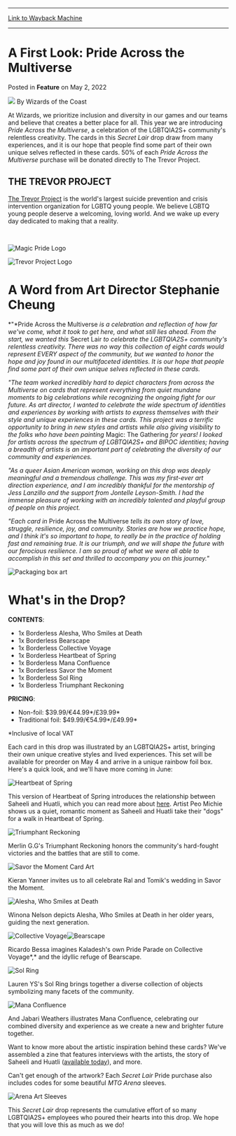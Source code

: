 
---
[Link to Wayback Machine](https://web.archive.org/web/20220502151103/https://magic.wizards.com/en/articles/archive/feature/first-look-pride-across-multiverse-2022-05-02)

[_metadata_:author]:- "Wizards of the Coast"
[_metadata_:description]:- "Wizards of the Coast teams up with The Trevor Project to celebrate Pride!"
[_metadata_:generator]:- "Drupal 7 (http://drupal.org)"
[_metadata_:publish_date]:- "2022-05-02"
[_metadata_:title]:- "A First Look: Pride Across the Multiverse"
[_metadata_:wayback_capture_timestamp]:- "2022-05-02 15:11:03+00:00"
[_metadata_:wayback_raw_url]:- "https://web.archive.org/web/20220502151103id_/https://magic.wizards.com/en/articles/archive/feature/first-look-pride-across-multiverse-2022-05-02"
[_metadata_:wayback_url]:- "https://magic.wizards.com/en/articles/archive/feature/first-look-pride-across-multiverse-2022-05-02"
---


A First Look: Pride Across the Multiverse
=========================================



 Posted in **Feature**
 on May 2, 2022 






![](https://media.magic.wizards.com/styles/auth_small/public/images/person/wizards_author.jpg)
By Wizards of the Coast











At Wizards, we prioritize inclusion and diversity in our games and our teams and believe that creates a better place for all. This year we are introducing *Pride Across the Multiverse*, a celebration of the LGBTQIA2S+ community's relentless creativity. The cards in this *Secret Lair* drop draw from many experiences, and it is our hope that people find some part of their own unique selves reflected in these cards. 50% of each *Pride Across the Multiverse* purchase will be donated directly to The Trevor Project.


THE TREVOR PROJECT
------------------


[The Trevor Project](https://www.thetrevorproject.org/) is the world's largest suicide prevention and crisis intervention organization for LGBTQ young people. We believe LGBTQ young people deserve a welcoming, loving world. And we wake up every day dedicated to making that a reality.


 


![Magic Pride Logo](https://media.wizards.com/2022/images/daily/FLaFb4i9La.png)


![Trevor Project Logo](https://media.wizards.com/2022/images/daily/q0iqVHNxaj.png)


A Word from Art Director Stephanie Cheung
=========================================


*"*Pride Across the Multiverse *is a celebration and reflection of how far we've come, what it took to get here, and what still lies ahead. From the start, we wanted this* Secret Lair *to celebrate the LGBTQIA2S+ community's relentless creativity. There was no way this collection of eight cards would represent EVERY aspect of the community, but we wanted to honor the hope and joy found in our multifaceted identities. It is our hope that people find some part of their own unique selves reflected in these cards.* 


*"The team worked incredibly hard to depict characters from across the Multiverse on cards that represent everything from quiet mundane moments to big celebrations while recognizing the ongoing fight for our future. As art director, I wanted to celebrate the wide spectrum of identities and experiences by working with artists to express themselves with their style and unique experiences in these cards. This project was a terrific opportunity to bring in new styles and artists while also giving visibility to the folks who have been painting* Magic: The Gathering *for years! I looked for artists across the spectrum of LGBTQIA2S+ and BIPOC identities; having a breadth of artists is an important part of celebrating the diversity of our community and experiences.* 


*"As a queer Asian American woman, working on this drop was deeply meaningful and a tremendous challenge. This was my first-ever art direction experience, and I am incredibly thankful for the mentorship of Jess Lanzillo and the support from Jontelle Leyson-Smith. I had the immense pleasure of working with an incredibly talented and playful group of people on this project.* 


*"Each card in* Pride Across the Multiverse *tells its own story of love, struggle, resilience, joy, and community. Stories are how we practice hope, and I think it's so important to hope, to really be in the practice of holding fast and remaining true. It is our triumph, and we will shape the future with our ferocious resilience. I am so proud of what we were all able to accomplish in this set and thrilled to accompany you on this journey."*


![Packaging box art](https://media.wizards.com/2022/images/daily/hi1IQLVcJ3.png)


What's in the Drop?
===================


**CONTENTS**:


* 1x Borderless Alesha, Who Smiles at Death
* 1x Borderless Bearscape
* 1x Borderless Collective Voyage
* 1x Borderless Heartbeat of Spring
* 1x Borderless Mana Confluence
* 1x Borderless Savor the Moment
* 1x Borderless Sol Ring
* 1x Borderless Triumphant Reckoning

**PRICING**:


* Non-foil: $39.99/€44.99\*/£39.99\*
* Traditional foil: $49.99/€54.99\*/£49.99\*

\*Inclusive of local VAT


Each card in this drop was illustrated by an LGBTQIA2S+ artist, bringing their own unique creative styles and lived experiences. This set will be available for preorder on May 4 and arrive in a unique rainbow foil box. Here's a quick look, and we'll have more coming in June:


![Heartbeat of Spring](https://media.wizards.com/2022/images/daily/en_C42uWnYz7u.png)


This version of Heartbeat of Spring introduces the relationship between Saheeli and Huatli, which you can read more about [here](https://magic.wizards.com/en/articles/archive/magic-story/note-stranger-2022-05-02). Artist Peo Michie shows us a quiet, romantic moment as Saheeli and Huatli take their "dogs" for a walk in Heartbeat of Spring.


![Triumphant Reckoning](https://media.wizards.com/2022/images/daily/en_ZnxkAxkQUF.png)


Merlin G.G's Triumphant Reckoning honors the community's hard-fought victories and the battles that are still to come.


![Savor the Moment Card Art](https://media.wizards.com/2022/images/daily/en_4hrBH2CfP0.png)


Kieran Yanner invites us to all celebrate Ral and Tomik's wedding in Savor the Moment.


![Alesha, Who Smiles at Death](https://media.wizards.com/2022/images/daily/en_ICQtOLUzpb.png)


Winona Nelson depicts Alesha, Who Smiles at Death in her older years, guiding the next generation.


![Collective Voyage](https://media.wizards.com/2022/images/daily/en_D5mAgfsGLV.png)![Bearscape](https://media.wizards.com/2022/images/daily/en_OPcvcoPDII.png)


Ricardo Bessa imagines Kaladesh's own Pride Parade on Collective Voyage*,* and the idyllic refuge of Bearscape.


![Sol Ring](https://media.wizards.com/2022/images/daily/en_FoAJunmIKJ.png)


Lauren YS's Sol Ring brings together a diverse collection of objects symbolizing many facets of the community.


![Mana Confluence](https://media.wizards.com/2022/images/daily/en_mspqaxcyet.png)


And Jabari Weathers illustrates Mana Confluence, celebrating our combined diversity and experience as we create a new and brighter future together.


Want to know more about the artistic inspiration behind these cards? We've assembled a zine that features interviews with the artists, the story of Saheeli and Huatli ([available today](https://magic.wizards.com/en/articles/archive/magic-story/note-stranger-2022-05-02)), and more.


Can't get enough of the artwork? Each *Secret Lair* Pride purchase also includes codes for some beautiful *MTG Arena* sleeves.


![Arena Art Sleeves](https://media.wizards.com/2022/images/daily/pGGKVEmL59.png)


This *Secret Lair* drop represents the cumulative effort of so many LGBTQIA2S+ employees who poured their hearts into this drop. We hope that you will love this as much as we do!







